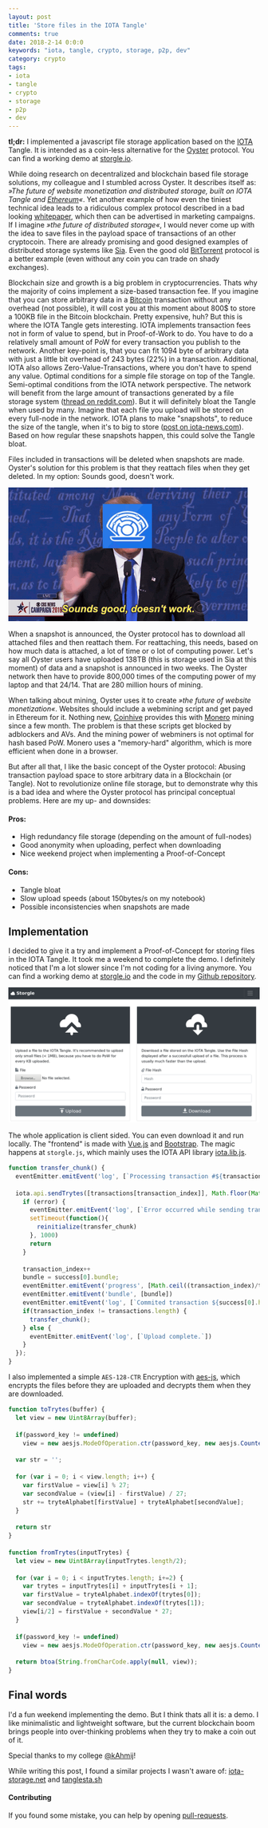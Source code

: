 ```yaml
---
layout: post
title: 'Store files in the IOTA Tangle'
comments: true
date: 2018-2-14 0:0:0
keywords: "iota, tangle, crypto, storage, p2p, dev"
category: crypto
tags:
- iota
- tangle
- crypto
- storage
- p2p
- dev
---
```


**tl;dr:** I implemented a javascript file storage application based on the [IOTA](https://iota.org) Tangle. It is intended as a coin-less alternative for the [Oyster](https://oysterprotocol.com/) protocol. You can find a working demo at [storgle.io](https://storgle.io/).

While doing research on decentralized and blockchain based file storage solutions, my colleague and I stumbled across Oyster. It describes itself as: *»The future of website monetization and distributed storage, built on IOTA Tangle and [Ethereum](https://www.ethereum.org)«*. Yet another example of how even the tiniest technical idea leads to a ridiculous complex protocol described in a bad looking [whitepaper](https://oyster.ws/OysterWhitepaper.pdf), which then can be advertised in marketing campaigns. If I imagine *»the future of distributed storage«*, I would never come up with the idea to save files in the payload space of transactions of an other cryptocoin. There are already promising and good designed examples of distributed storage systems like [Sia](https://sia.tech/). Even the good old [BitTorrent](http://www.bittorrent.com/) protocol is a better example (even without any coin you can trade on shady exchanges).

Blockchain size and growth is a big problem in cryptocurrencies. Thats why the majority of coins implement a size-based transaction fee. If you imagine that you can store arbitrary data in a [Bitcoin](https://bitcoin.org) transaction without any overhead (not possible), it will cost you at this moment about 800$ to store a 100KB file in the Bitcoin blockchain. Pretty expensive, huh? But this is where the IOTA Tangle gets interesting. IOTA implements transaction fees not in form of value to spend, but in Proof-of-Work to do. You have to do a relatively small amount of PoW for every transaction you publish to the network. Another key-point is, that you can fit 1094 byte of arbitrary data with just a little bit overhead of 243 bytes (22%) in a transaction. Additional, IOTA also allows Zero-Value-Transactions, where you don't have to spend any value. Optimal conditions for a simple file storage on top of the Tangle. Semi-optimal conditions from the IOTA network perspective. The network will benefit from the large amount of transactions generated by a file storage system ([thread on reddit.com](https://www.reddit.com/r/Iota/comments/6zcrj3/want_to_help_the_iota_network_i_made_a_simple/)). But it will definitely bloat the Tangle when used by many. Imagine that each file you upload will be stored on every full-node in the network. IOTA plans to make "snapshots", to reduce the size of the tangle, when it's to big to store ([post on iota-news.com](https://iota-news.com/iota-snapshot/)). Based on how regular these snapshots happen, this could solve the Tangle bloat.

Files included in transactions will be deleted when snapshots are made. Oyster's solution for this problem is that they reattach files when they get deleted. In my option: Sounds good, doesn't work.

<div class="post-image"><img src="/assets/images/trump.gif"></div>

When a snapshot is announced, the Oyster protocol has to download all attached files and then reattach them. For reattaching, this needs, based on how much data is attached, a lot of time or o lot of computing power. Let's say all Oyster users have uploaded 138TB (this is storage used in Sia at this moment) of data and a snapshot is announced in two weeks. The Oyster network then have to provide 800,000 times of the computing power of my laptop and that 24/14. That are 280 million hours of mining.

When talking about mining, Oyster uses it to create *»the future of website monetization«*. Websites should include a webmining script and get payed in Ethereum for it. Nothing new, [Coinhive](https://coinhive.com) provides this with [Monero](https://getmonero.org) mining since a few month. The problem is that these scripts get blocked by adblockers and AVs. And the mining power of webminers is not optimal for hash based PoW. Monero uses a "memory-hard" algorithm, which is more efficient when done in a browser.

But after all that, I like the basic concept of the Oyster protocol: Abusing transaction payload space to store arbitrary data in a Blockchain (or Tangle). Not to revolutionize online file storage, but to demonstrate why this is a bad idea and where the Oyster protocol has principal conceptual problems. Here are my up- and downsides:

#### Pros:
* High redundancy file storage (depending on the amount of full-nodes)
* Good anonymity when uploading, perfect when downloading
* Nice weekend project when implementing a Proof-of-Concept

#### Cons:
* Tangle bloat
* Slow upload speeds (about 150bytes/s on my notebook)
* Possible inconsistencies when snapshots are made

## Implementation

I decided to give it a try and implement a Proof-of-Concept for storing files in the IOTA Tangle. It took me a weekend to complete the demo. I definitely noticed that I'm a lot slower since I'm not coding for a living anymore. You can find a working demo at [storgle.io](https://storgle.io) and the code in my [Github repository](https://github.com/b3rsrk/storgle).

<div class="post-image"><img src="/assets/images/screenshot.png"></div>

The whole application is client sided. You can even download it and run locally. The "frontend" is made with [Vue.js](https://vuejs.org/) and [Bootstrap](https://getbootstrap.com/). The magic happens at ```storgle.js```, which mainly uses the IOTA API library [iota.lib.js](https://github.com/iotaledger/iota.lib.js).

```javascript
function transfer_chunk() {
  eventEmitter.emitEvent('log', [`Processing transaction #${transaction_index}.`])

  iota.api.sendTrytes([transactions[transaction_index]], Math.floor(Math.random() * (12 - 4 + 1)) + 4, 14, function(error, success){
    if (error) {
      eventEmitter.emitEvent('log', [`Error occurred while sending transactions: ${error}`])
      setTimeout(function(){
        reinitialize(transfer_chunk)
      }, 1000)
      return
    }

    transaction_index++
    bundle = success[0].bundle;
    eventEmitter.emitEvent('progress', [Math.ceil((transaction_index)/transactions.length*100)])
    eventEmitter.emitEvent('bundle', [bundle])
    eventEmitter.emitEvent('log', [`Commited transaction ${success[0].hash}`])
    if(transaction_index != transactions.length) {
      transfer_chunk();
    } else {
      eventEmitter.emitEvent('log', [`Upload complete.`])
    }
  });
}
```

I also implemented a simple ```AES-128-CTR``` Encryption with [aes-js](https://github.com/ricmoo/aes-js), which encrypts the files before they are uploaded and decrypts them when they are downloaded.

```javascript
function toTrytes(buffer) {
  let view = new Uint8Array(buffer);

  if(password_key != undefined)
    view = new aesjs.ModeOfOperation.ctr(password_key, new aesjs.Counter(5)).encrypt(view);

  var str = '';

  for (var i = 0; i < view.length; i++) {
    var firstValue = view[i] % 27;
    var secondValue = (view[i] - firstValue) / 27;
    str += tryteAlphabet[firstValue] + tryteAlphabet[secondValue];
  }

  return str
}

function fromTrytes(inputTrytes) {
  let view = new Uint8Array(inputTrytes.length/2);

  for (var i = 0; i < inputTrytes.length; i+=2) {
    var trytes = inputTrytes[i] + inputTrytes[i + 1];
    var firstValue = tryteAlphabet.indexOf(trytes[0]);
    var secondValue = tryteAlphabet.indexOf(trytes[1]);
    view[i/2] = firstValue + secondValue * 27;
  }

  if(password_key != undefined)
    view = new aesjs.ModeOfOperation.ctr(password_key, new aesjs.Counter(5)).decrypt(view);

  return btoa(String.fromCharCode.apply(null, view));
}
```

## Final words

I'd a fun weekend implementing the demo. But I think thats all it is: a demo. I like minimalistic and lightweight software, but the current blockchain boom brings people into over-thinking problems when they try to make a coin out of it.

Special thanks to my college [@kAhmij](https://twitter.com/kahmij)!

While writing this post, I found a similar projects I wasn't aware of: [iota-storage.net](http://iota-storage.net/) and [tanglesta.sh](http://tanglesta.sh/)

#### Contributing

If you found some mistake, you can help by opening [pull-requests](https://github.com/b3rsrk/blog/pulls).
